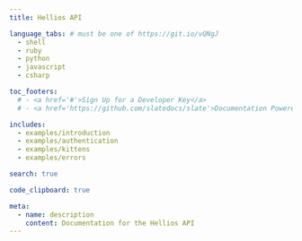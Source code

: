 ```yaml
---
title: Hellios API

language_tabs: # must be one of https://git.io/vQNgJ
  - shell
  - ruby
  - python
  - javascript
  - csharp

toc_footers:
  # - <a href='#'>Sign Up for a Developer Key</a>
  # - <a href='https://github.com/slatedocs/slate'>Documentation Powered by Slate</a>

includes:
  - examples/introduction
  - examples/authentication
  - examples/kittens
  - examples/errors

search: true

code_clipboard: true

meta:
  - name: description
    content: Documentation for the Hellios API
---
```

